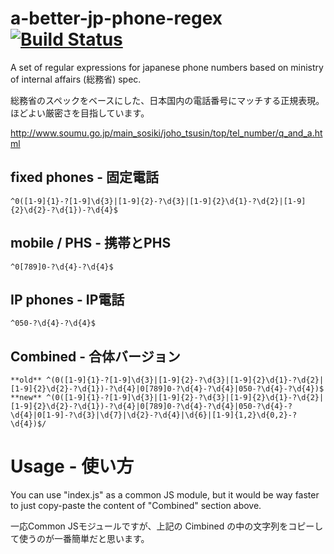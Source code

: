 a-better-jp-phone-regex  [![Build Status](https://travis-ci.org/sakatam/a-better-jp-phone-regex.png)](https://travis-ci.org/sakatam/a-better-jp-phone-regex)
=======================

A set of regular expressions for japanese phone numbers based on ministry of internal affairs (総務省) spec.

総務省のスペックをベースにした、日本国内の電話番号にマッチする正規表現。ほどよい厳密さを目指しています。

http://www.soumu.go.jp/main_sosiki/joho_tsusin/top/tel_number/q_and_a.html

## fixed phones - 固定電話 ##
    ^0([1-9]{1}-?[1-9]\d{3}|[1-9]{2}-?\d{3}|[1-9]{2}\d{1}-?\d{2}|[1-9]{2}\d{2}-?\d{1})-?\d{4}$

## mobile / PHS - 携帯とPHS ##
    ^0[789]0-?\d{4}-?\d{4}$

## IP phones - IP電話 ##
    ^050-?\d{4}-?\d{4}$

## Combined - 合体バージョン ##
    **old** ^(0([1-9]{1}-?[1-9]\d{3}|[1-9]{2}-?\d{3}|[1-9]{2}\d{1}-?\d{2}|[1-9]{2}\d{2}-?\d{1})-?\d{4}|0[789]0-?\d{4}-?\d{4}|050-?\d{4}-?\d{4})$
    **new** ^(0([1-9]{1}-?[1-9]\d{3}|[1-9]{2}-?\d{3}|[1-9]{2}\d{1}-?\d{2}|[1-9]{2}\d{2}-?\d{1})-?\d{4}|0[789]0-?\d{4}-?\d{4}|050-?\d{4}-?\d{4}|0[1-9]-?\d{3}|\d{7}|\d{2}-?\d{4}|\d{6}|[1-9]{1,2}\d{0,2}-?\d{4})$/


Usage - 使い方
=============

You can use "index.js" as a common JS module, but it would be way faster to just copy-paste the content of "Combined" section above.

一応Common JSモジュールですが、上記の Cimbined の中の文字列をコピーして使うのが一番簡単だと思います。
